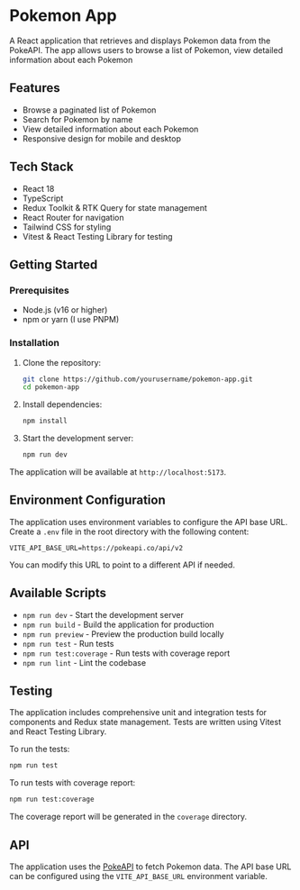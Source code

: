 # Pokemon App

A React application that retrieves and displays Pokemon data from the PokeAPI. The app allows users to browse a list of Pokemon, view detailed information about each Pokemon

## Features

- Browse a paginated list of Pokemon
- Search for Pokemon by name
- View detailed information about each Pokemon
- Responsive design for mobile and desktop

## Tech Stack

- React 18
- TypeScript
- Redux Toolkit & RTK Query for state management
- React Router for navigation
- Tailwind CSS for styling
- Vitest & React Testing Library for testing

## Getting Started

### Prerequisites

- Node.js (v16 or higher)
- npm or yarn (I use PNPM)

### Installation

1. Clone the repository:

   ```bash
   git clone https://github.com/yourusername/pokemon-app.git
   cd pokemon-app
   ```

2. Install dependencies:

   ```bash
   npm install
   ```

3. Start the development server:
   ```bash
   npm run dev
   ```

The application will be available at `http://localhost:5173`.

## Environment Configuration

The application uses environment variables to configure the API base URL. Create a `.env` file in the root directory with the following content:

```
VITE_API_BASE_URL=https://pokeapi.co/api/v2
```

You can modify this URL to point to a different API if needed.

## Available Scripts

- `npm run dev` - Start the development server
- `npm run build` - Build the application for production
- `npm run preview` - Preview the production build locally
- `npm run test` - Run tests
- `npm run test:coverage` - Run tests with coverage report
- `npm run lint` - Lint the codebase

## Testing

The application includes comprehensive unit and integration tests for components and Redux state management. Tests are written using Vitest and React Testing Library.

To run the tests:

```bash
npm run test
```

To run tests with coverage report:

```bash
npm run test:coverage
```

The coverage report will be generated in the `coverage` directory.

## API

The application uses the [PokeAPI](https://pokeapi.co/) to fetch Pokemon data. The API base URL can be configured using the `VITE_API_BASE_URL` environment variable.
